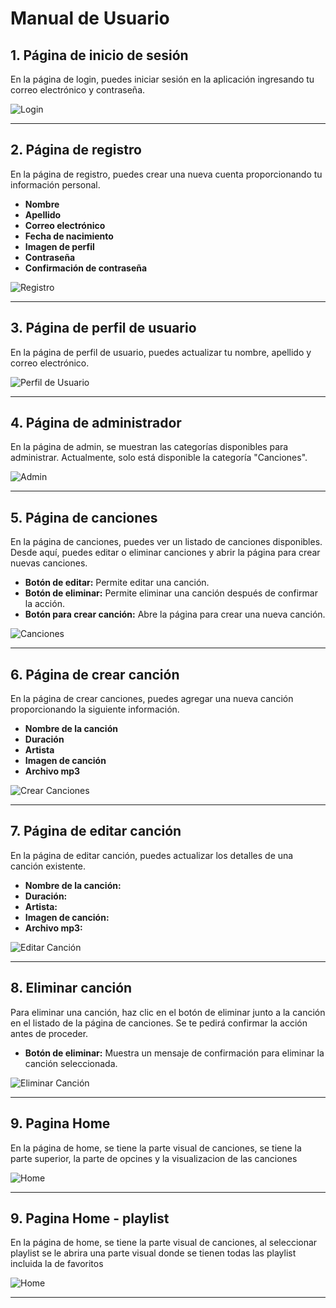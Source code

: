 # Manual de Usuario

## 1. Página de inicio de sesión

En la página de login, puedes iniciar sesión en la aplicación ingresando tu correo electrónico y contraseña.


![Login](images/ManualDeUsuario/login.png)

---

## 2. Página de registro

En la página de registro, puedes crear una nueva cuenta proporcionando tu información personal.

- **Nombre**
- **Apellido**
- **Correo electrónico**
- **Fecha de nacimiento**
- **Imagen de perfil**
- **Contraseña**
- **Confirmación de contraseña**


![Registro](images/ManualDeUsuario/registro.png)

---

## 3. Página de perfil de usuario

En la página de perfil de usuario, puedes actualizar tu nombre, apellido y correo electrónico.


![Perfil de Usuario](images/ManualDeUsuario/perfil.png)

---

## 4. Página de administrador

En la página de admin, se muestran las categorías disponibles para administrar. Actualmente, solo está disponible la categoría "Canciones".


![Admin](images/ManualDeUsuario/admin.png)

---

## 5. Página de canciones

En la página de canciones, puedes ver un listado de canciones disponibles. Desde aquí, puedes editar o eliminar canciones y abrir la página para crear nuevas canciones.

- **Botón de editar:** Permite editar una canción.
- **Botón de eliminar:** Permite eliminar una canción después de confirmar la acción.
- **Botón para crear canción:** Abre la página para crear una nueva canción.


![Canciones](images/ManualDeUsuario/canciones.png)

---

## 6. Página de crear canción

En la página de crear canciones, puedes agregar una nueva canción proporcionando la siguiente información.

- **Nombre de la canción**
- **Duración**
- **Artista**
- **Imagen de canción**
- **Archivo mp3**


![Crear Canciones](images/ManualDeUsuario/crear_cancion.png)

---

## 7. Página de editar canción

En la página de editar canción, puedes actualizar los detalles de una canción existente.

- **Nombre de la canción:**
- **Duración:**
- **Artista:**
- **Imagen de canción:**
- **Archivo mp3:**


![Editar Canción](images/ManualDeUsuario/editar_cancion.png)

---

## 8. Eliminar canción

Para eliminar una canción, haz clic en el botón de eliminar junto a la canción en el listado de la página de canciones. Se te pedirá confirmar la acción antes de proceder.

- **Botón de eliminar:** Muestra un mensaje de confirmación para eliminar la canción seleccionada.


![Eliminar Canción](images/ManualDeUsuario/eliminar_cancion.png)

---

## 9. Pagina Home

En la página de home, se tiene la parte visual de canciones, se tiene la parte superior, la parte de opcines y la visualizacion de las canciones


![Home](images/ManualDeUsuario/home.png)

---

## 9. Pagina Home - playlist

En la página de home, se tiene la parte visual de canciones, al seleccionar playlist se le abrira una parte visual donde se tienen todas las playlist incluida la de favoritos


![Home](images/ManualDeUsuario/playlist.png)

---
